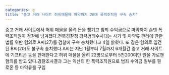 ```yaml
---
categories: g
title: "중고 거래 사이트 허위매물에 마약까지 20대 폭력조직원 구속 송치"
---
```

중고 거래 사이트에서 허위 매물을 올려 돈을 챙기고 범죄 수익금으로 마약까지 손댄 폭력조직원이 검찰에 넘겨졌다.전북경찰청 강력범죄수사대는 사기 및 마약류 관리에 관한 법률 위반 혐의로 A씨(27)를 검찰에 구속 송치했다고 4일 밝혔다. 또 같은 혐의로 입건된 B씨(20)도 불구속 송치했다.A씨는 지난 1월부터 7월까지 6개월간 중고 거래 사이트에 기프티콘 등을 판매한다고 허위 매물을 올려 22명으로부터 5천200여만 원을 가로챈 혐의를 받고 있다.경찰조사결과 그는 익산의 한 폭력조직원으로 범죄 수익금 일부를 필로폰 등 마약류를 구입